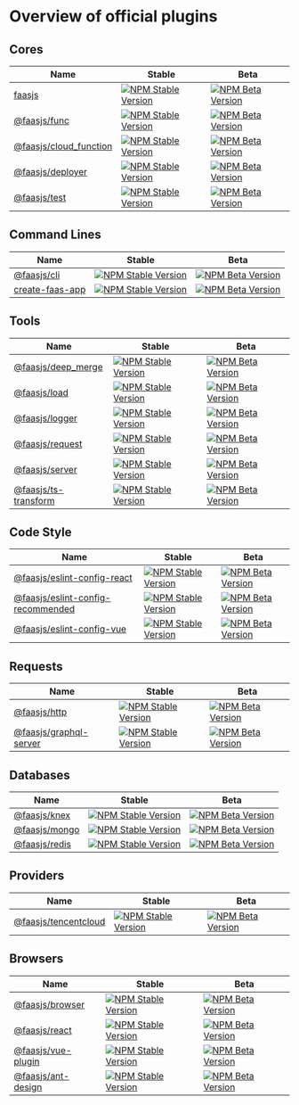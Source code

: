 # Overview of official plugins

## Cores

|Name|Stable|Beta|
|---|---|---|
|[faasjs](https://github.com/faasjs/faasjs/tree/main/packages/faasjs)|[![NPM Stable Version](https://img.shields.io/npm/v/faasjs/stable.svg)](https://www.npmjs.com/package/faasjs)|[![NPM Beta Version](https://img.shields.io/npm/v/faasjs/beta.svg)](https://www.npmjs.com/package/faasjs)|
|[@faasjs/func](https://github.com/faasjs/faasjs/tree/main/packages/func)|[![NPM Stable Version](https://img.shields.io/npm/v/@faasjs/func/stable.svg)](https://www.npmjs.com/package/@faasjs/func)|[![NPM Beta Version](https://img.shields.io/npm/v/@faasjs/func/beta.svg)](https://www.npmjs.com/package/@faasjs/func)|
|[@faasjs/cloud_function](https://github.com/faasjs/faasjs/tree/main/packages/cloud_function)|[![NPM Stable Version](https://img.shields.io/npm/v/@faasjs/cloud_function/stable.svg)](https://www.npmjs.com/package/@faasjs/cloud_function)|[![NPM Beta Version](https://img.shields.io/npm/v/@faasjs/cloud_function/beta.svg)](https://www.npmjs.com/package/@faasjs/cloud_function)|
|[@faasjs/deployer](https://github.com/faasjs/faasjs/tree/main/packages/deployer)|[![NPM Stable Version](https://img.shields.io/npm/v/@faasjs/deployer/stable.svg)](https://www.npmjs.com/package/@faasjs/deployer)|[![NPM Beta Version](https://img.shields.io/npm/v/@faasjs/deployer/beta.svg)](https://www.npmjs.com/package/@faasjs/deployer)|
|[@faasjs/test](https://github.com/faasjs/faasjs/tree/main/packages/test)|[![NPM Stable Version](https://img.shields.io/npm/v/@faasjs/test/stable.svg)](https://www.npmjs.com/package/@faasjs/test)|[![NPM Beta Version](https://img.shields.io/npm/v/@faasjs/test/beta.svg)](https://www.npmjs.com/package/@faasjs/test)|

## Command Lines

|Name|Stable|Beta|
|---|---|---|
|[@faasjs/cli](https://github.com/faasjs/faasjs/tree/main/packages/cli)|[![NPM Stable Version](https://img.shields.io/npm/v/@faasjs/cli/stable.svg)](https://www.npmjs.com/package/@faasjs/cli)|[![NPM Beta Version](https://img.shields.io/npm/v/@faasjs/cli/beta.svg)](https://www.npmjs.com/package/@faasjs/cli)|
|[create-faas-app](https://github.com/faasjs/faasjs/tree/main/packages/cli)|[![NPM Stable Version](https://img.shields.io/npm/v/create-faas-app/stable.svg)](https://www.npmjs.com/package/create-faas-app)|[![NPM Beta Version](https://img.shields.io/npm/v/create-faas-app/beta.svg)](https://www.npmjs.com/package/create-faas-app)|

## Tools

|Name|Stable|Beta|
|---|---|---|
|[@faasjs/deep_merge](https://github.com/faasjs/faasjs/tree/main/packages/deep_merge)|[![NPM Stable Version](https://img.shields.io/npm/v/@faasjs/deep_merge/stable.svg)](https://www.npmjs.com/package/@faasjs/deep_merge)|[![NPM Beta Version](https://img.shields.io/npm/v/@faasjs/deep_merge/beta.svg)](https://www.npmjs.com/package/@faasjs/deep_merge)|
|[@faasjs/load](https://github.com/faasjs/faasjs/tree/main/packages/load)|[![NPM Stable Version](https://img.shields.io/npm/v/@faasjs/load/stable.svg)](https://www.npmjs.com/package/@faasjs/load)|[![NPM Beta Version](https://img.shields.io/npm/v/@faasjs/load/beta.svg)](https://www.npmjs.com/package/@faasjs/load)|
|[@faasjs/logger](https://github.com/faasjs/faasjs/tree/main/packages/logger)|[![NPM Stable Version](https://img.shields.io/npm/v/@faasjs/logger/stable.svg)](https://www.npmjs.com/package/@faasjs/logger)|[![NPM Beta Version](https://img.shields.io/npm/v/@faasjs/logger/beta.svg)](https://www.npmjs.com/package/@faasjs/logger)|
|[@faasjs/request](https://github.com/faasjs/faasjs/tree/main/packages/request)|[![NPM Stable Version](https://img.shields.io/npm/v/@faasjs/request/stable.svg)](https://www.npmjs.com/package/@faasjs/request)|[![NPM Beta Version](https://img.shields.io/npm/v/@faasjs/request/beta.svg)](https://www.npmjs.com/package/@faasjs/request)|
|[@faasjs/server](https://github.com/faasjs/faasjs/tree/main/packages/server)|[![NPM Stable Version](https://img.shields.io/npm/v/@faasjs/server/stable.svg)](https://www.npmjs.com/package/@faasjs/server)|[![NPM Beta Version](https://img.shields.io/npm/v/@faasjs/server/beta.svg)](https://www.npmjs.com/package/@faasjs/server)|
|[@faasjs/ts-transform](https://github.com/faasjs/faasjs/tree/main/packages/ts-transform)|[![NPM Stable Version](https://img.shields.io/npm/v/@faasjs/ts-transform/stable.svg)](https://www.npmjs.com/package/@faasjs/ts-transform)|[![NPM Beta Version](https://img.shields.io/npm/v/@faasjs/ts-transform/beta.svg)](https://www.npmjs.com/package/@faasjs/ts-transform)|

## Code Style

|Name|Stable|Beta|
|---|---|---|
|[@faasjs/eslint-config-react](https://github.com/faasjs/faasjs/tree/main/packages/eslint-config-react)|[![NPM Stable Version](https://img.shields.io/npm/v/@faasjs/eslint-config-react/stable.svg)](https://www.npmjs.com/package/@faasjs/eslint-config-react)|[![NPM Beta Version](https://img.shields.io/npm/v/@faasjs/eslint-config-react/beta.svg)](https://www.npmjs.com/package/@faasjs/eslint-config-react)|
|[@faasjs/eslint-config-recommended](https://github.com/faasjs/faasjs/tree/main/packages/eslint-config-recommended)|[![NPM Stable Version](https://img.shields.io/npm/v/@faasjs/eslint-config-recommended/stable.svg)](https://www.npmjs.com/package/@faasjs/eslint-config-recommended)|[![NPM Beta Version](https://img.shields.io/npm/v/@faasjs/eslint-config-recommended/beta.svg)](https://www.npmjs.com/package/@faasjs/eslint-config-recommended)|
|[@faasjs/eslint-config-vue](https://github.com/faasjs/faasjs/tree/main/packages/eslint-config-vue)|[![NPM Stable Version](https://img.shields.io/npm/v/@faasjs/eslint-config-vue/stable.svg)](https://www.npmjs.com/package/@faasjs/eslint-config-vue)|[![NPM Beta Version](https://img.shields.io/npm/v/@faasjs/eslint-config-vue/beta.svg)](https://www.npmjs.com/package/@faasjs/eslint-config-vue)|

## Requests

|Name|Stable|Beta|
|---|---|---|
|[@faasjs/http](https://github.com/faasjs/faasjs/tree/main/packages/http)|[![NPM Stable Version](https://img.shields.io/npm/v/@faasjs/http/stable.svg)](https://www.npmjs.com/package/@faasjs/http)|[![NPM Beta Version](https://img.shields.io/npm/v/@faasjs/http/beta.svg)](https://www.npmjs.com/package/@faasjs/http)|
|[@faasjs/graphql-server](https://github.com/faasjs/faasjs/tree/main/packages/graphql-server)|[![NPM Stable Version](https://img.shields.io/npm/v/@faasjs/graphql-server/stable.svg)](https://www.npmjs.com/package/@faasjs/graphql-server)|[![NPM Beta Version](https://img.shields.io/npm/v/@faasjs/graphql-server/beta.svg)](https://www.npmjs.com/package/@faasjs/graphql-server)|

## Databases

|Name|Stable|Beta|
|---|---|---|
|[@faasjs/knex](https://github.com/faasjs/faasjs/tree/main/packages/knex)|[![NPM Stable Version](https://img.shields.io/npm/v/@faasjs/knex/stable.svg)](https://www.npmjs.com/package/@faasjs/knex)|[![NPM Beta Version](https://img.shields.io/npm/v/@faasjs/knex/beta.svg)](https://www.npmjs.com/package/@faasjs/knex)|
|[@faasjs/mongo](https://github.com/faasjs/faasjs/tree/main/packages/mongo)|[![NPM Stable Version](https://img.shields.io/npm/v/@faasjs/mongo/stable.svg)](https://www.npmjs.com/package/@faasjs/mongo)|[![NPM Beta Version](https://img.shields.io/npm/v/@faasjs/mongo/beta.svg)](https://www.npmjs.com/package/@faasjs/mongo)|
|[@faasjs/redis](https://github.com/faasjs/faasjs/tree/main/packages/redis)|[![NPM Stable Version](https://img.shields.io/npm/v/@faasjs/redis/stable.svg)](https://www.npmjs.com/package/@faasjs/redis)|[![NPM Beta Version](https://img.shields.io/npm/v/@faasjs/redis/beta.svg)](https://www.npmjs.com/package/@faasjs/redis)|

## Providers

|Name|Stable|Beta|
|---|---|---|
|[@faasjs/tencentcloud](https://github.com/faasjs/faasjs/tree/main/packages/tencentcloud)|[![NPM Stable Version](https://img.shields.io/npm/v/@faasjs/tencentcloud/stable.svg)](https://www.npmjs.com/package/@faasjs/tencentcloud)|[![NPM Beta Version](https://img.shields.io/npm/v/@faasjs/tencentcloud/beta.svg)](https://www.npmjs.com/package/@faasjs/tencentcloud)|

## Browsers

|Name|Stable|Beta|
|---|---|---|
|[@faasjs/browser](https://github.com/faasjs/faasjs/tree/main/packages/browser)|[![NPM Stable Version](https://img.shields.io/npm/v/@faasjs/browser/stable.svg)](https://www.npmjs.com/package/@faasjs/browser)|[![NPM Beta Version](https://img.shields.io/npm/v/@faasjs/browser/beta.svg)](https://www.npmjs.com/package/@faasjs/browser)|
|[@faasjs/react](https://github.com/faasjs/faasjs/tree/main/packages/react)|[![NPM Stable Version](https://img.shields.io/npm/v/@faasjs/react/stable.svg)](https://www.npmjs.com/package/@faasjs/react)|[![NPM Beta Version](https://img.shields.io/npm/v/@faasjs/react/beta.svg)](https://www.npmjs.com/package/@faasjs/react)|
|[@faasjs/vue-plugin](https://github.com/faasjs/faasjs/tree/main/packages/vue-plugin)|[![NPM Stable Version](https://img.shields.io/npm/v/@faasjs/vue-plugin/stable.svg)](https://www.npmjs.com/package/@faasjs/vue-plugin)|[![NPM Beta Version](https://img.shields.io/npm/v/@faasjs/vue-plugin/beta.svg)](https://www.npmjs.com/package/@faasjs/vue-plugin)|
|[@faasjs/ant-design](https://github.com/faasjs/faasjs/tree/main/packages/ant-design)|[![NPM Stable Version](https://img.shields.io/npm/v/@faasjs/ant-design/stable.svg)](https://www.npmjs.com/package/@faasjs/ant-design)|[![NPM Beta Version](https://img.shields.io/npm/v/@faasjs/ant-design/beta.svg)](https://www.npmjs.com/package/@faasjs/ant-design)|
